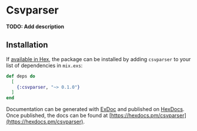 # Csvparser

**TODO: Add description**

## Installation

If [available in Hex](https://hex.pm/docs/publish), the package can be installed
by adding `csvparser` to your list of dependencies in `mix.exs`:

```elixir
def deps do
  [
    {:csvparser, "~> 0.1.0"}
  ]
end
```

Documentation can be generated with [ExDoc](https://github.com/elixir-lang/ex_doc)
and published on [HexDocs](https://hexdocs.pm). Once published, the docs can
be found at [https://hexdocs.pm/csvparser](https://hexdocs.pm/csvparser).


